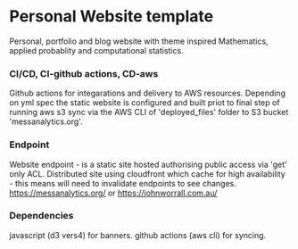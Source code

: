 # Personal Website template
Personal, portfolio and blog website with theme inspired Mathematics, applied probablity and computational statistics.

### CI/CD, CI-github actions, CD-aws 
Github actions for integarations and delivery to AWS resources. Depending on yml spec the static website is configured and built priot to  final step of running aws s3 sync via the AWS CLI of 'deployed_files' folder to S3 bucket 'messanalytics.org'. 

### Endpoint 
Website endpoint - is a static site hosted authorising public access via 'get' only ACL.
Distributed site using cloudfront which cache for high availability - this means will need
to invalidate endpoints to see changes. 
https://messanalytics.org/ or https://johnworrall.com.au/ 


### Dependencies
javascript (d3 vers4) for banners.
github actions (aws cli) for syncing.
